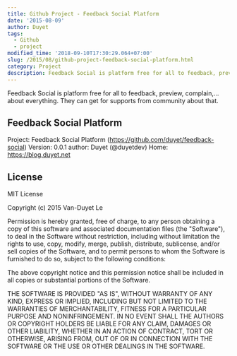 ```yaml
---
title: Github Project - Feedback Social Platform
date: '2015-08-09'
author: Duyet
tags:
  - Github
  - project
modified_time: '2018-09-10T17:30:29.064+07:00'
slug: /2015/08/github-project-feedback-social-platform.html
category: Project
description: Feedback Social is platform free for all to feedback, preview, complain,... about everything. They can get for supports from community about that.
---
```


Feedback Social is platform free for all to feedback, preview, complain,... about everything. They can get for supports from community about that.

## Feedback Social Platform

Project: Feedback Social Platform (https://github.com/duyet/feedback-social)
Version: 0.0.1
author: Duyet (@duyetdev)
Home: https://blog.duyet.net

## License

MIT License

Copyright (c) 2015 Van-Duyet Le

Permission is hereby granted, free of charge, to any person obtaining a copy of this software and associated documentation files (the "Software"), to deal in the Software without restriction, including without limitation the rights to use, copy, modify, merge, publish, distribute, sublicense, and/or sell copies of the Software, and to permit persons to whom the Software is furnished to do so, subject to the following conditions:

The above copyright notice and this permission notice shall be included in all copies or substantial portions of the Software.

THE SOFTWARE IS PROVIDED "AS IS", WITHOUT WARRANTY OF ANY KIND, EXPRESS OR IMPLIED, INCLUDING BUT NOT LIMITED TO THE WARRANTIES OF MERCHANTABILITY, FITNESS FOR A PARTICULAR PURPOSE AND NONINFRINGEMENT. IN NO EVENT SHALL THE AUTHORS OR COPYRIGHT HOLDERS BE LIABLE FOR ANY CLAIM, DAMAGES OR OTHER LIABILITY, WHETHER IN AN ACTION OF CONTRACT, TORT OR OTHERWISE, ARISING FROM, OUT OF OR IN CONNECTION WITH THE SOFTWARE OR THE USE OR OTHER DEALINGS IN THE SOFTWARE.
